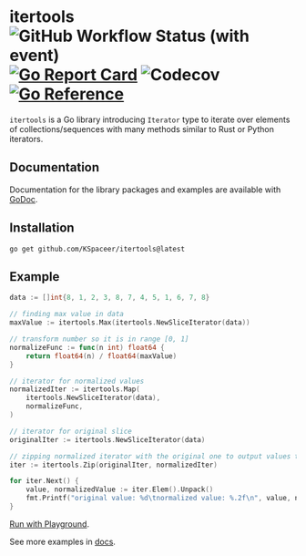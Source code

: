 # itertools ![GitHub Workflow Status (with event)](https://img.shields.io/github/actions/workflow/status/KSpaceer/itertools/itertools.yml) [![Go Report Card](https://goreportcard.com/badge/github.com/KSpaceer/itertools)](https://goreportcard.com/report/github.com/KSpaceer/itertools) ![Codecov](https://img.shields.io/codecov/c/github/KSpaceer/itertools) [![Go Reference](https://pkg.go.dev/badge/github.com/KSpaceer/itertools.svg)](https://pkg.go.dev/github.com/KSpaceer/itertools)

```itertools``` is a Go library introducing ```Iterator``` type to iterate over elements of collections/sequences
with many methods similar to Rust or Python iterators.

## Documentation

Documentation for the library packages and examples are available with [GoDoc](https://pkg.go.dev/github.com/KSpaceer/itertools).

## Installation

```go get github.com/KSpaceer/itertools@latest```

## Example

```go
data := []int{8, 1, 2, 3, 8, 7, 4, 5, 1, 6, 7, 8}

// finding max value in data
maxValue := itertools.Max(itertools.NewSliceIterator(data))

// transform number so it is in range [0, 1]
normalizeFunc := func(n int) float64 {
    return float64(n) / float64(maxValue)
}

// iterator for normalized values
normalizedIter := itertools.Map(
    itertools.NewSliceIterator(data),
    normalizeFunc,
)

// iterator for original slice
originalIter := itertools.NewSliceIterator(data)

// zipping normalized iterator with the original one to output values together
iter := itertools.Zip(originalIter, normalizedIter)

for iter.Next() {
    value, normalizedValue := iter.Elem().Unpack()
    fmt.Printf("original value: %d\tnormalized value: %.2f\n", value, normalizedValue)
}
```

[Run with Playground](https://go.dev/play/p/hbnUTW1oZWK).

See more examples in [docs](https://pkg.go.dev/github.com/KSpaceer/itertools).

